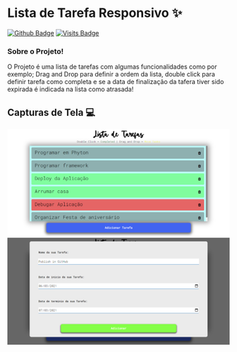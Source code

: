 # Lista de Tarefa Responsivo :sparkles:

[![Github Badge](https://img.shields.io/badge/-Github-000?style=flat-square&logo=Github&logoColor=white&link=https://github.com/JohanDev6)](https://github.com/JohanDev6)
[![Visits Badge](https://badges.pufler.dev/visits/JohanDev6/ListTasks)](https://badges.pufler.dev)

### Sobre o Projeto!

 O Projeto é uma lista de tarefas com algumas funcionalidades como por exemplo; Drag and Drop para definir a ordem da lista, double click para definir tarefa como completa e se a data de finalização da tafera tiver sido expirada é indicada na lista como atrasada!

## Capturas de Tela :computer:

<img src="https://github.com/JohanDev6/ListTasks/blob/main/src/fonts/back.png" />

<img src="https://github.com/JohanDev6/ListTasks/blob/main/src/fonts/addtasks.png" />

